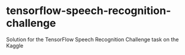 # tensorflow-speech-recognition-challenge
Solution for the TensorFlow Speech Recognition Challenge task on the Kaggle
